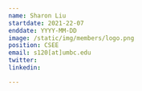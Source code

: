 ```yaml
---
name: Sharon Liu 
startdate: 2021-22-07
enddate: YYYY-MM-DD
image: /static/img/members/logo.png
position: CSEE
email: s120[at]umbc.edu
twitter: 
linkedin: 

---
```

